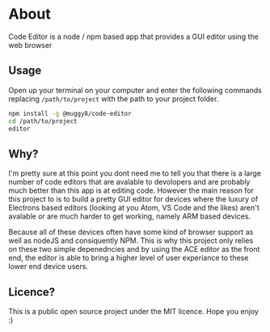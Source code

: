 # About
Code Editor is a node / npm based app that provides a GUI editor using the web browser

## Usage
Open up your terminal on your computer and enter the following commands replacing `/path/to/project` with the path to your project folder.
```bash
npm install -g @muggy8/code-editor
cd /path/to/project
editor
```

## Why?
I'm pretty sure at this point you dont need me to tell you that there is a large number of code editors that are avalable to devolopers and are probably much better than this app is at editing code. However the main reason for this project to is to build a pretty GUI editor for devices where the luxury of Electrons based editors (looking at you Atom, VS Code and the likes) aren't avalable or are much harder to get working, namely ARM based devices.

Because all of these devices often have some kind of browser support as well as nodeJS and consiquently NPM. This is why this project only relies on these two simple depenedncies and by using the ACE editor as the front end, the editor is able to bring a higher level of user experiance to these lower end device users.

## Licence?
This is a public open source project under the MIT licence. Hope you enjoy :)